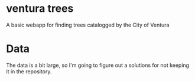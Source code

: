 # ventura trees

A basic webapp for finding trees catalogged by the City of Ventura

# Data

The data is a bit large, so I'm going to figure out a solutions for not keeping
it in the repository.
